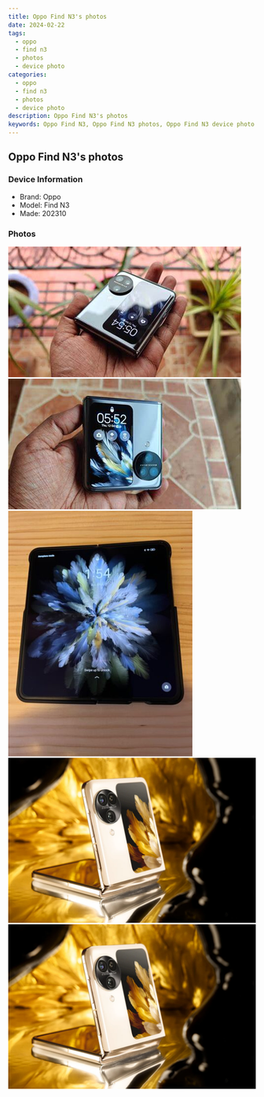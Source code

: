 ```yaml
---
title: Oppo Find N3's photos
date: 2024-02-22
tags: 
  - oppo
  - find n3
  - photos
  - device photo
categories: 
  - oppo
  - find n3
  - photos
  - device photo
description: Oppo Find N3's photos
keywords: Oppo Find N3, Oppo Find N3 photos, Oppo Find N3 device photo
---
```


## Oppo Find N3's photos

### Device Information

- Brand: Oppo
- Model: Find N3
- Made: 202310

### Photos

![/images/best-assets/devices/oppo/oppo-find-n3/1.jpg](/images/best-assets/devices/oppo/oppo-find-n3/1.jpg)
![/images/best-assets/devices/oppo/oppo-find-n3/2.jpg](/images/best-assets/devices/oppo/oppo-find-n3/2.jpg)
![/images/best-assets/devices/oppo/oppo-find-n3/3.jpg](/images/best-assets/devices/oppo/oppo-find-n3/3.jpg)
![/images/best-assets/devices/oppo/oppo-find-n3/4.jpg](/images/best-assets/devices/oppo/oppo-find-n3/4.jpg)
![/images/best-assets/devices/oppo/oppo-find-n3/5.jpg](/images/best-assets/devices/oppo/oppo-find-n3/5.jpg)
